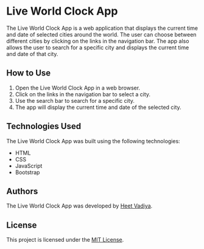 # Live World Clock App

The Live World Clock App is a web application that displays the current time and date of selected cities around the world. The user can choose between different cities by clicking on the links in the navigation bar. The app also allows the user to search for a specific city and displays the current time and date of that city.

## How to Use

1. Open the Live World Clock App in a web browser.
2. Click on the links in the navigation bar to select a city.
3. Use the search bar to search for a specific city.
4. The app will display the current time and date of the selected city.

## Technologies Used

The Live World Clock App was built using the following technologies:

- HTML
- CSS
- JavaScript
- Bootstrap

## Authors

The Live World Clock App was developed by [Heet Vadiya](https://github.com/heetvadiya).

## License

This project is licensed under the [MIT License](https://opensource.org/licenses/MIT).
